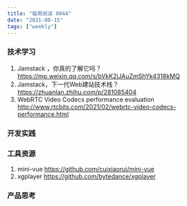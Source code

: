 ```yaml
---
title: "每周阅读 0044"
date: "2021-08-15"
tags: ["weekly"]
---
```


### 技术学习
1. Jamstack ，你真的了解它吗？https://mp.weixin.qq.com/s/bVkK2jJAuZmShYk4318kMQ
2. Jamstack，下一代Web建站技术栈？https://zhuanlan.zhihu.com/p/281085404
3. WebRTC Video Codecs performance evaluation http://www.rtcbits.com/2021/02/webrtc-video-codecs-performance.html

### 开发实践


### 工具资源
1. mini-vue https://github.com/cuixiaorui/mini-vue
2. xgplayer https://github.com/bytedance/xgplayer

### 产品思考
